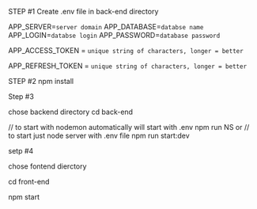 STEP #1 
Create .env file in back-end directory

APP_SERVER=`server domain`
APP_DATABASE=`databse name`
APP_LOGIN=`databse login`
APP_PASSWORD=`database password`

APP_ACCESS_TOKEN = `unique string of characters, longer = better`

APP_REFRESH_TOKEN = `unique string of characters, longer = better`

STEP #2
npm install

Step #3 

chose backend directory
cd back-end

// to start with nodemon automatically will start with .env
npm run NS 
or 
// to start just node server with .env file
npm run start:dev 

setp #4 

chose fontend dierctory 

cd front-end 

npm start
